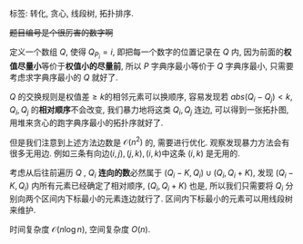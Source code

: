 标签: 转化, 贪心, 线段树, 拓扑排序.

~~题目编号是个很厉害的数字啊~~

定义一个数组 $Q$, 使得 $Q_{P_i}=i$, 即把每一个数字的位置记录在 $Q$ 内, 因为前面的**权值尽量小**等价于**权值小的尽量前**, 所以 $P$ 字典序最小等价于 $Q$ 字典序最小, 只需要考虑求字典序最小的 $Q$ 就好了.

$Q$ 的交换规则是权值差$\geqslant k$的相邻元素可以换顺序, 容易发现若 $abs(Q_i-Q_j) < k$, $Q_i, Q_j$ 的**相对顺序**不会改变, 我们暴力地将这类 $Q_i, Q_j$ 连边, 可以得到一张拓扑图,  用堆来贪心的跑字典序最小的拓扑序就好了.

但是我们注意到上述方法边数是 $\mathcal O(n^2)$ 的, 需要进行优化. 观察发现暴力方法会有很多无用边. 例如三条有向边$(i,j), (j,k),(i,k)$中这条 $(i,k)$ 是无用的.

考虑从后往前遍历 $Q$ , $Q_i$ **连向的数**必然属于 $(Q_i-K, Q_i)\cup(Q_i,Q_i+K)$, 发现 $(Q_i-K, Q_i)$ 内所有元素已经确定了相对顺序, $(Q_i,Q_i+K)$ 也是, 所以我们只需要将 $Q_i$ 分别向两个区间内下标最小的元素连边就行了. 区间内下标最小的元素可以用线段树来维护.

时间复杂度 $\mathcal O(n\log n)$, 空间复杂度 $O(n)$.

